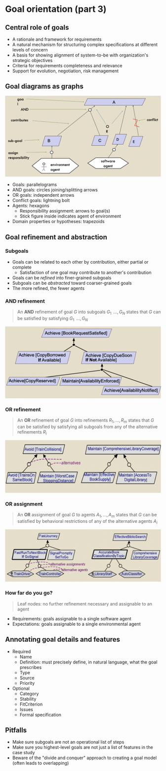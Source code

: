 # Goal orientation (part 3)

## Central role of goals

- A rationale and framework for requirements
- A natural mechanism for structuring complex specifications at different levels of concern
- A basis for showing alignment of system-to-be with organization's strategic objectives
- Criteria for requirements completeness and relevance
- Support for evolution, negotiation, risk management

## Goal diagrams as graphs

![Goal Diagram Symbols](./figures/goal-diagram-symbols.png)

- Goals: parallelograms
- AND goals: circles joining/splitting arrows
- OR goals: independent arrows
- Conflict goals: lightning bolt
- Agents: hexagons
	- Responsibility assignment: arrows to goal(s)
	- Stick figure inside indicates agent of environment
- Domain properties or hypotheses: trapezoids

## Goal refinement and abstraction

### Subgoals

- Goals can be related to each other by contribution, either partial or complete
	- Satisfaction of one goal may contribute to another's contribution
- Goals can be *refined* into finer-grained subgoals
- Subgoals can be *abstracted* toward coarser-grained goals
- The more refined, the fewer agents

### AND refinement

> An **AND** refinement of goal $G$ into subgoals $G_{1}\,\ \dots ,\, G_{N}$ states that $G$ can be satisfied by satisfying $G_{1}\,\ \dots ,\, G_{N}$

![And Refinement](./figures/and-refinement.png)

### OR refinement

> An **OR** refinement of goal $G$ into refinements $R_{1},\, \dots,\, R_{m}$ states that $G$ can be satisfied by satisfying all subgoals from any of the alternative refinements $R_{i}$

![Or Refinement](./figures/or-refinement.png)

### OR assignment

> An **OR** assignment of goal $G$ to agents $A_{1},\, \dots,\, A_{m}$ states that $G$ can be satisfied by behavioral restrictions of any of the alternative agents $A_{i}$

![Or Assignment](./figures/or-assignment.png)

### How far do you go?

> Leaf nodes: no further refinement necessary and assignable to an agent

- Requirements: goals assignable to a single software agent
- Expectations: goals assignable to a single environmental agent

## Annotating goal details and features

- Required
	- Name
	- Definition: must precisely define, in natural language, what the goal prescribes
	- Type
	- Source
	- Priority
- Optional
	- Category
	- Stability
	- FitCriterion
	- Issues
	- Formal specification

## Pitfalls

- Make sure subgoals are not an operational list of steps
- Make sure you highest-level goals are not just a list of features in the case study
- Beware of the "divide and conquer" approach to creating a goal model (often leads to overlapping)